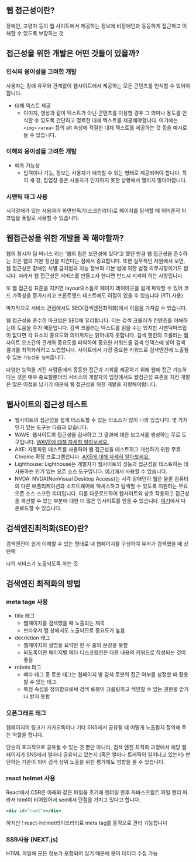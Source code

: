 ## 웹 접근성이란?

장애인, 고령자 등이 웹 사이트에서 제공하는 정보에 비장애인과 동등하게 접근하고 이해할 수 있도록 보장하는 것



## 접근성을 위한 개발은 어떤 것들이 있을까?

### 인식의 용이성을 고려한 개발

사용자는 장애 유무와 관계없이 웹사이트에서 제공하는 모든 콘텐츠를 인식할 수 있어야합니다.

- 대체 텍스트 제공
    - 이미지, 영상과 같이 텍스트가 아닌 콘텐츠를 이용할 경우 그 의미나 용도를 인식할 수 있도록 간단하고 명료한 대체 텍스트를 제공해야합니다. 여기에는 `<img>` `<area>` 등의 alt 속성에 적절한 대체 텍스트를 제공하는 것 등을 예시로 들 수 있습니다.

### 이해의 용이성을 고려한 개발

- 예측 가능성
    - 입력이나 기능, 정보는 사용자가 예측할 수 있는 형태로 제공되어야 합니다. 특히 새 창, 팝업창 등은 사용자가 인지하지 못한 상황에서 열리지 말아야합니다.

### 시맨틱 태그 사용

시각장애가 있는 사용자가 화면판독기(스크린리더)로 페이지를 탐색할 때 의미론적 마크업을 푯말로 사용할 수 있습니다.

## 웹접근성을 위한 개발을 꼭 해야할까?

웹의 창시자 팀 버너스 리는 ‘웹의 힘은 보편성에 있다’고 했던 만큼 웹 접근성을 준수하는 것은 웹의 기본 정신을 지킨다는 점에서 중요합니다. 또한 실무적인 차원에서 보면, 웹 접근성은 장애인 차별 금지법과 지능 정보화 기본 법에 의한 법정 의무사항이기도 합니다. 따라서 웹 접근성은 서비스를 만들고자 한다면 반드시 지켜야 하는 사항입니다.

또 웹 접근성 표준을 지키면 layout요소들로 페이지 레이아웃을 쉽게 파악할 수 있어 코드 가독성을 증가시키고 프론트엔드 테스트에도 이점이 있을 수 있습니다 (RTL사용)

마지막으로 서비스 관점에서도 SEO(검색엔진최적화)에서 이점을 가져갈 수 있습니다.

웹 접근성을 준수한 마크업은 SEO에 유리합니다. 이는 검색 크롤러가 컨텐츠를 이해하는데 도움을 주기 때문입니다. 검색 크롤러는 텍스트를 읽을 수는 있지만 시맨틱마크업이 없다면 각 요소의 중요도와 의미까지는 읽어내지 못합니다. 검색 엔진의 크롤러는 웹 사이트 요소간의 관계와 중요도를 파악하여 중요한 키워드를 검색 인덱스에 넣어 검색 결과를 최적화하려고 노렵합니다. 사이트에서 가장 중요한 키워드로 검색엔진에 노출될 수 있는 `가능성을 높여`줍니다. 

다양한 능력을 가진 사람들에게 동등한 접근과 기회를 제공하기 위해 웹에 접근 가능하다는 것은 매우 중요할뿐더러 서비스와 개발자의 입장에서도 웹접근성 표준을 지킨 개발은 많은 이점을 남기기 때문에 웹 접근성을 위한 개발을 지향해야합니다.

## **웹사이트의 접근성 테스트**

- 웹사이트의 접근성을 쉽게 테스트할 수 있는 리소스가 많이 나와 있습니다. 몇 가지 인기 있는 도구는 다음과 같습니다.
- WAVE: 웹사이트의 접근성을 검사하고 그 결과에 대한 보고서를 생성하는 무료 도구입니다. [WAVE에 대해 자세히 알아보세요.](https://wave.webaim.org/)
- AXE: 자동화된 테스트를 사용하여 웹 접근성을 테스트하고 개선하기 위한 무료 Chrome 확장 프로그램입니다. [AXE에 대해 자세히 알아보세요.](https://chrome.google.com/webstore/detail/axe-devtools-web-%20%0Aaccessib/lhdoppojpmngadmnindnejefpokejbdd)
- Lighthouse: Lighthouse는 개발자가 웹사이트의 성능과 접근성을 테스트하는 데 사용하는 인기 있는 오픈 소스 도구입니다. [여기](https://developer.chrome.com/docs/lighthouse/overview/#:~:text=Lighthouse%20is%20an%20open%2Dsource,apps%2C%20SEO%2C%20and%20more)에서 사용할 수 있습니다.
- NVDA: NVDA(NonVisual Desktop Access)는 시각 장애인이 웹은 물론 컴퓨터의 다른 애플리케이션과 소프트웨어에 액세스하고 탐색할 수 있도록 지원하는 무료 오픈 소스 스크린 리더입니다. 이를 다운로드하여 웹사이트와 상호 작용하고 접근성을 개선할 수 있는 부분에 대한 더 많은 인사이트를 얻을 수 있습니다. [여기](https://www.nvaccess.org/)에서 다운로드할 수 있습니다.

## 검색엔진최적화(SEO)란?

검색엔진이 쉽게 이해할 수 있는 형태로 내 웹페이지를 구성하여 유저가 검색했을 때 상단에 

나의 서비스가 노출되도록 하는 것.

## 검색엔진 최적화의 방법

### meta tage 사용

- title 태그
    - 웹페이지를 검색했을 때 노출되는 제목
    - 브라우저 탭 상에서도 노출되므로 중요도가 높음
- decriction 태그
    - 웹페이지의 설명을 요약한 한 두 줄의 문장을 뜻함
    - 되도록이면 페이지별 메타 디스크립션은 다른 내용의 키워드로 작성되는 것이 좋음
- robots 태그
    - 메타 태그 중 로봇 태그는 웹페이지 별 검색 로봇의 접근 여부를  설정할 때 활용할 수 있는 태그.
    - 특정 속성을 정의함으로써 검색 로봇이 크롤링하고 색인할 수 있는 권한을 받거나 받지 못함

### 오픈그래프 태그

웹페이지의 링크가 카카오톡이나 기타 SNS에서 공유될 때 어떻게 노출될지 정의해 주는 역할을 합니다.

단순히 효과적으로 공유될 수 있는 것 뿐만 아니라, 검색 엔진 최적화 과정에서 해당 웹페이지가 SNS에서 얼마나 공유되고 있는지 (혹은 얼마나 트래픽이 일어나고 있는지) 판단하는 기준이 되어 검색 상위 노출을 위한 평가에도 영향을 줄 수 있습니다.

### react helmet 사용

React에서 CSR은 아래와 같은 파일을 초기에 렌더링 한후 자바스크립트 파일 렌더 따라서 html이 비어있어서 seo에서 단점을 가지고 있다고 합니다.

```jsx
<div id="root"></div>
```

하지만 ! react-helmet라이브러리로 meta tag를 동적으로 관리 가능합니다 

### SSR사용 (NEXT.js)

HTML 파일에 모든 정보가 포함되어 있기 때문에 봇이 데이터 수집 가능